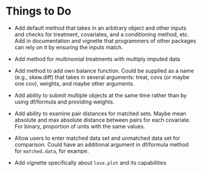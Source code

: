 Things to Do
======

* Add default method that takes in an arbitrary object and other inputs and checks for treatment, covariates, and a conditioning method, etc. Add in documentation and vignette that programmers of other packages can rely on it by ensuring the inputs match.

* Add method for multinomial treatments with multiply imputed data

* Add method to add own balance function. Could be supplied as a name (e.g., skew.diff) that takes in several arguments: treat, covs (or maybe one cov), weights, and maybe other arguments.

* Add ability to submit multiple objects at the same time rather than by using df/formula and providing weights.

* Add ability to examine pair distances for matched sets. Maybe mean absolute and max absolute distance between pairs for each covariate. For binary, proportion of units with the same values.

* Allow users to enter matched data set and unmatched data set for comparison. Could have an additional argument in df/formula method for `matched.data`, for exampe.

* Add vignette specifically about `love.plot` and its capabilities